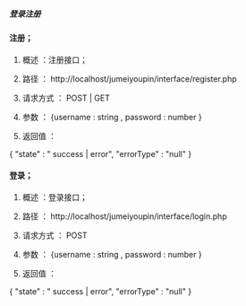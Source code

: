##### 登录注册


#### 注册；

1. 概述 ：注册接口；

2. 路径 ： http://localhost/jumeiyoupin/interface/register.php

3. 请求方式 ： POST | GET

4. 参数 ： {username : string , password : number }

5. 返回值 ：

{
    "state" : " success | error",
    "errorType" : "null"
}

#### 登录；

1. 概述 ：登录接口；

2. 路径 ： http://localhost/jumeiyoupin/interface/login.php

3. 请求方式 ： POST

4. 参数 ： {username : string , password : number }

5. 返回值 ：

{
    "state" : " success | error",
    "errorType" : "null"
}